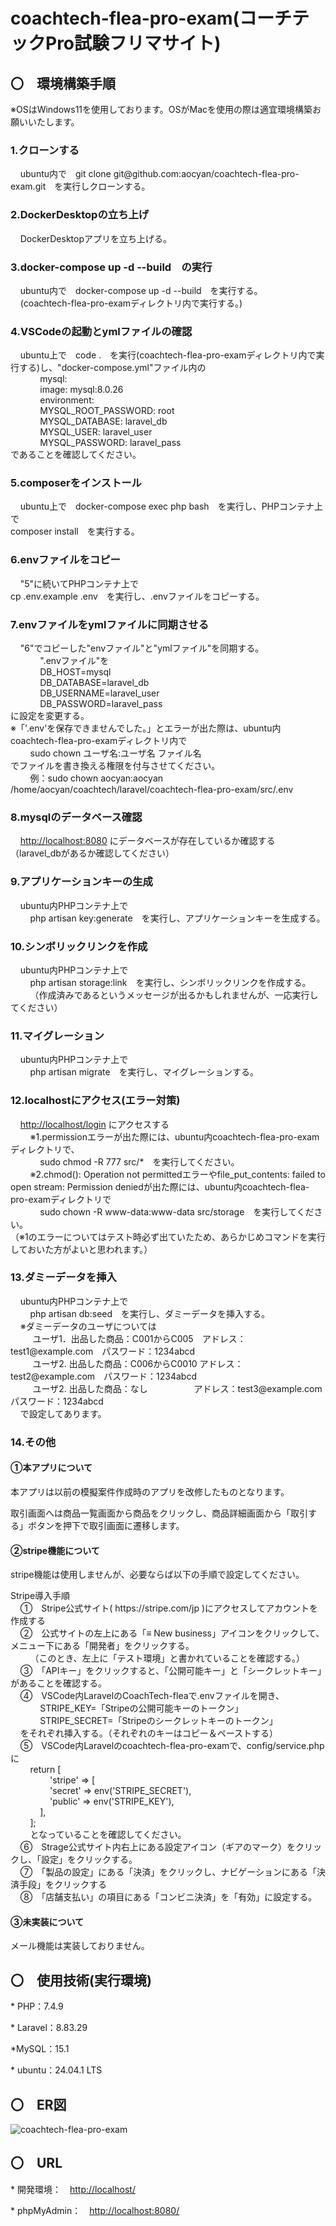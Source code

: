 <h1>coachtech-flea-pro-exam(コーチテックPro試験フリマサイト)</h1>
<h2>〇　環境構築手順</h2>  
<p>※OSはWindows11を使用しております。OSがMacを使用の際は適宜環境構築お願いいたします。</p>
<h3>1.クローンする</h3>
<p>&nbsp;&nbsp;&nbsp;&nbsp;ubuntu内で　git clone git@github.com:aocyan/coachtech-flea-pro-exam.git　を実行しクローンする。</p>
<h3>2.DockerDesktopの立ち上げ</h3>
<p>&nbsp;&nbsp;&nbsp;&nbsp;DockerDesktopアプリを立ち上げる。</p>   
<h3>3.docker-compose up -d --build　の実行</h3>
<p>&nbsp;&nbsp;&nbsp;&nbsp;ubuntu内で　docker-compose up -d --build　を実行する。<br>
&nbsp;&nbsp;&nbsp;&nbsp;(coachtech-flea-pro-examディレクトリ内で実行する。)</p>
<h3>4.VSCodeの起動とymlファイルの確認</h3>
<p>&nbsp;&nbsp;&nbsp;&nbsp;ubuntu上で　code .　を実行(coachtech-flea-pro-examディレクトリ内で実行する)し、"docker-compose.yml"ファイル内の<br>
   &nbsp;&nbsp;&nbsp;&nbsp;&nbsp;&nbsp;&nbsp;&nbsp;&nbsp;&nbsp;&nbsp;&nbsp;mysql:<br>
   &nbsp;&nbsp;&nbsp;&nbsp;&nbsp;&nbsp;&nbsp;&nbsp;&nbsp;&nbsp;&nbsp;&nbsp;image: mysql:8.0.26<br>
   &nbsp;&nbsp;&nbsp;&nbsp;&nbsp;&nbsp;&nbsp;&nbsp;&nbsp;&nbsp;&nbsp;&nbsp;environment:<br>
   &nbsp;&nbsp;&nbsp;&nbsp;&nbsp;&nbsp;&nbsp;&nbsp;&nbsp;&nbsp;&nbsp;&nbsp;MYSQL_ROOT_PASSWORD: root<br>
   &nbsp;&nbsp;&nbsp;&nbsp;&nbsp;&nbsp;&nbsp;&nbsp;&nbsp;&nbsp;&nbsp;&nbsp;MYSQL_DATABASE: laravel_db<br>
   &nbsp;&nbsp;&nbsp;&nbsp;&nbsp;&nbsp;&nbsp;&nbsp;&nbsp;&nbsp;&nbsp;&nbsp;MYSQL_USER: laravel_user<br>
   &nbsp;&nbsp;&nbsp;&nbsp;&nbsp;&nbsp;&nbsp;&nbsp;&nbsp;&nbsp;&nbsp;&nbsp;MYSQL_PASSWORD: laravel_pass<br>
   であることを確認してください。</p>
<h3>5.composerをインストール</h3>
<p>&nbsp;&nbsp;&nbsp;&nbsp;ubuntu上で　docker-compose exec php bash　を実行し、PHPコンテナ上で<br>
   composer install　を実行する。</p>
<h3>6.envファイルをコピー</h3>
<p>&nbsp;&nbsp;&nbsp;&nbsp;"5"に続いてPHPコンテナ上で<br>
   cp .env.example .env　を実行し、.envファイルをコピーする。</p>
<h3>7.envファイルをymlファイルに同期させる</h3>
<p>&nbsp;&nbsp;&nbsp;&nbsp;"6"でコピーした"envファイル"と"ymlファイル"を同期する。<br>
   &nbsp;&nbsp;&nbsp;&nbsp;&nbsp;&nbsp;&nbsp;&nbsp;&nbsp;&nbsp;&nbsp;&nbsp;".envファイル"を<br>
   &nbsp;&nbsp;&nbsp;&nbsp;&nbsp;&nbsp;&nbsp;&nbsp;&nbsp;&nbsp;&nbsp;&nbsp;DB_HOST=mysql<br>
   &nbsp;&nbsp;&nbsp;&nbsp;&nbsp;&nbsp;&nbsp;&nbsp;&nbsp;&nbsp;&nbsp;&nbsp;DB_DATABASE=laravel_db<br>
   &nbsp;&nbsp;&nbsp;&nbsp;&nbsp;&nbsp;&nbsp;&nbsp;&nbsp;&nbsp;&nbsp;&nbsp;DB_USERNAME=laravel_user<br>
   &nbsp;&nbsp;&nbsp;&nbsp;&nbsp;&nbsp;&nbsp;&nbsp;&nbsp;&nbsp;&nbsp;&nbsp;DB_PASSWORD=laravel_pass<br>
  に設定を変更する。<br>
  ※「'.env'を保存できませんでした。」とエラーが出た際は、ubuntu内coachtech-flea-pro-examディレクトリ内で<br>
  &nbsp;&nbsp;&nbsp;&nbsp;&nbsp;&nbsp;&nbsp;&nbsp;sudo chown ユーザ名:ユーザ名 ファイル名<br>
  でファイルを書き換える権限を付与させてください。<br>
  &nbsp;&nbsp;&nbsp;&nbsp;&nbsp;&nbsp;&nbsp;&nbsp;例：sudo chown aocyan:aocyan /home/aocyan/coachtech/laravel/coachtech-flea-pro-exam/src/.env</p>
<h3>8.mysqlのデータベース確認</h3>
<p>&nbsp;&nbsp;&nbsp;&nbsp;<a href="http://localhost:8080/">http://localhost:8080</a> にデータベースが存在しているか確認する（laravel_dbがあるか確認してください）</p>
<h3>9.アプリケーションキーの生成</h3>
<p>&nbsp;&nbsp;&nbsp;&nbsp;ubuntu内PHPコンテナ上で<br>
   &nbsp;&nbsp;&nbsp;&nbsp;&nbsp;&nbsp;&nbsp;&nbsp;php artisan key:generate　を実行し、アプリケーションキーを生成する。
<h3>10.シンボリックリンクを作成</h3>
<p>&nbsp;&nbsp;&nbsp;&nbsp;ubuntu内PHPコンテナ上で<br>
   &nbsp;&nbsp;&nbsp;&nbsp;&nbsp;&nbsp;&nbsp;&nbsp;php artisan storage:link　を実行し、シンボリックリンクを作成する。<br>
   &nbsp;&nbsp;&nbsp;&nbsp;&nbsp;&nbsp;&nbsp;&nbsp;（作成済みであるというメッセージが出るかもしれませんが、一応実行してください）</p>
<h3>11.マイグレーション</h3>
<p>&nbsp;&nbsp;&nbsp;&nbsp;ubuntu内PHPコンテナ上で<br>
   &nbsp;&nbsp;&nbsp;&nbsp;&nbsp;&nbsp;&nbsp;&nbsp;php artisan migrate　を実行し、マイグレーションする。</p>
<h3>12.localhostにアクセス(エラー対策)</h3>
<p>&nbsp;&nbsp;&nbsp;&nbsp;<a href="http://localhost/login">http://localhost/login</a> にアクセスする<br>
   &nbsp;&nbsp;&nbsp;&nbsp;&nbsp;&nbsp;&nbsp;&nbsp;※1.permissionエラーが出た際には、ubuntu内coachtech-flea-pro-examディレクトリで、<br>
   &nbsp;&nbsp;&nbsp;&nbsp;&nbsp;&nbsp;&nbsp;&nbsp;&nbsp;&nbsp;&nbsp;&nbsp;sudo chmod -R 777 src/*　を実行してください。<br>
   &nbsp;&nbsp;&nbsp;&nbsp;&nbsp;&nbsp;&nbsp;&nbsp;※2.chmod(): Operation not permittedエラーやfile_put_contents: failed to open stream: Permission deniedが出た際には、ubuntu内coachtech-flea-pro-examディレクトリで<br>
   &nbsp;&nbsp;&nbsp;&nbsp;&nbsp;&nbsp;&nbsp;&nbsp;&nbsp;&nbsp;&nbsp;&nbsp;sudo chown -R www-data:www-data src/storage　を実行してください。<br>
   （※1のエラーについてはテスト時必ず出ていたため、あらかじめコマンドを実行しておいた方がよいと思われます。）</p>  
<h3>13.ダミーデータを挿入</h3>
<p>&nbsp;&nbsp;&nbsp;&nbsp;ubuntu内PHPコンテナ上で<br>
   &nbsp;&nbsp;&nbsp;&nbsp;&nbsp;&nbsp;&nbsp;&nbsp;php artisan db:seed　を実行し、ダミーデータを挿入する。<br>
   &nbsp;&nbsp;&nbsp;&nbsp;※ダミーデータのユーザについては<br>
   &nbsp;&nbsp;&nbsp;&nbsp; &nbsp;&nbsp;&nbsp;&nbsp;ユーザ1．出品した商品：C001からC005　アドレス：test1@example.com　パスワード：1234abcd<br>
   &nbsp;&nbsp;&nbsp;&nbsp; &nbsp;&nbsp;&nbsp;&nbsp;ユーザ2. 出品した商品：C006からC0010 アドレス：test2@example.com　パスワード：1234abcd<br>
   &nbsp;&nbsp;&nbsp;&nbsp; &nbsp;&nbsp;&nbsp;&nbsp;ユーザ2. 出品した商品：なし 　　　　　アドレス：test3@example.com　パスワード：1234abcd<br>
   &nbsp;&nbsp;&nbsp;&nbsp;で設定してあります。</p>
<h3>14.その他</h3>
<h4>①本アプリについて</h4>
<p>本アプリは以前の模擬案件作成時のアプリを改修したものとなります。</p>
<p>取引画面へは商品一覧画面から商品をクリックし、商品詳細画面から「取引する」ボタンを押下で取引画面に遷移します。</p>
<h4>②stripe機能について</h4>
<p>stripe機能は使用しませんが、必要ならば以下の手順で設定してください。</p>
<p>Stripe導入手順<br>  
&nbsp;&nbsp;&nbsp;&nbsp;①　Stripe公式サイト( https://stripe.com/jp )にアクセスしてアカウントを作成する<br>  
&nbsp;&nbsp;&nbsp;&nbsp;②　公式サイトの左上にある「≡ New business」アイコンをクリックして、メニュー下にある「開発者」をクリックする。<br>  
&nbsp;&nbsp;&nbsp;&nbsp;&nbsp;&nbsp;&nbsp;&nbsp;（このとき、左上に「テスト環境」と書かれていることを確認する。）<br>  
&nbsp;&nbsp;&nbsp;&nbsp;③　「APIキー」をクリックすると、「公開可能キー」と「シークレットキー」があることを確認する。<br>  
&nbsp;&nbsp;&nbsp;&nbsp;④　VSCode内LaravelのCoachTech-fleaで.envファイルを開き、<br>  
&nbsp;&nbsp;&nbsp;&nbsp;&nbsp;&nbsp;&nbsp;&nbsp;&nbsp;&nbsp;&nbsp;&nbsp;STRIPE_KEY=「Stripeの公開可能キーのトークン」<br>  
&nbsp;&nbsp;&nbsp;&nbsp;&nbsp;&nbsp;&nbsp;&nbsp;&nbsp;&nbsp;&nbsp;&nbsp;STRIPE_SECRET=「Stripeのシークレットキーのトークン」<br>  
&nbsp;&nbsp;&nbsp;&nbsp;をそれぞれ挿入する。（それぞれのキーはコピー＆ペーストする）<br>  
&nbsp;&nbsp;&nbsp;&nbsp;⑤　VSCode内Laravelのcoachtech-flea-pro-examで、config/service.phpに<br>  
&nbsp;&nbsp;&nbsp;&nbsp;&nbsp;&nbsp;&nbsp;&nbsp;return [<br>    
&nbsp;&nbsp;&nbsp;&nbsp;&nbsp;&nbsp;&nbsp;&nbsp;&nbsp;&nbsp;&nbsp;&nbsp;&nbsp;&nbsp;&nbsp;&nbsp;'stripe' => [<br>  
&nbsp;&nbsp;&nbsp;&nbsp;&nbsp;&nbsp;&nbsp;&nbsp;&nbsp;&nbsp;&nbsp;&nbsp;&nbsp;&nbsp;&nbsp;&nbsp;'secret' => env('STRIPE_SECRET'),<br>  
&nbsp;&nbsp;&nbsp;&nbsp;&nbsp;&nbsp;&nbsp;&nbsp;&nbsp;&nbsp;&nbsp;&nbsp;&nbsp;&nbsp;&nbsp;&nbsp;'public' => env('STRIPE_KEY'),<br>  
&nbsp;&nbsp;&nbsp;&nbsp;&nbsp;&nbsp;&nbsp;&nbsp;&nbsp;&nbsp;&nbsp;&nbsp;],<br>    
&nbsp;&nbsp;&nbsp;&nbsp;&nbsp;&nbsp;&nbsp;&nbsp;];<br>  
&nbsp;&nbsp;&nbsp;&nbsp;&nbsp;&nbsp;&nbsp;&nbsp;となっていることを確認してください。<br>  
&nbsp;&nbsp;&nbsp;&nbsp;⑥　Strage公式サイト内右上にある設定アイコン（ギアのマーク）をクリックし、「設定」をクリックする。<br>  
&nbsp;&nbsp;&nbsp;&nbsp;⑦　「製品の設定」にある「決済」をクリックし、ナビゲーションにある「決済手段」をクリックする<br>  
&nbsp;&nbsp;&nbsp;&nbsp;⑧　「店舗支払い」の項目にある「コンビニ決済」を「有効」に設定する。</p>
<h4>③未実装について</h4>
<p>メール機能は実装しておりません。</p>
   
<h2>〇　使用技術(実行環境)</h2>
<p>* PHP：7.4.9</p>
<p>* Laravel：8.83.29</p>
<p>*MySQL：15.1</p>
<p>* ubuntu：24.04.1 LTS</p>

<h2>〇　ER図</h2>

![coachtech-flea-pro-exam](https://github.com/user-attachments/assets/99ad75c4-5e81-464c-a24c-aa2ceb0aa912)



<h2>〇　URL</h2>
<p>* 開発環境：　<a href="http://localhost/">http://localhost/</a></p>
<p>* phpMyAdmin：　<a href="http://localhost:8080/">http://localhost:8080/</a></p>
